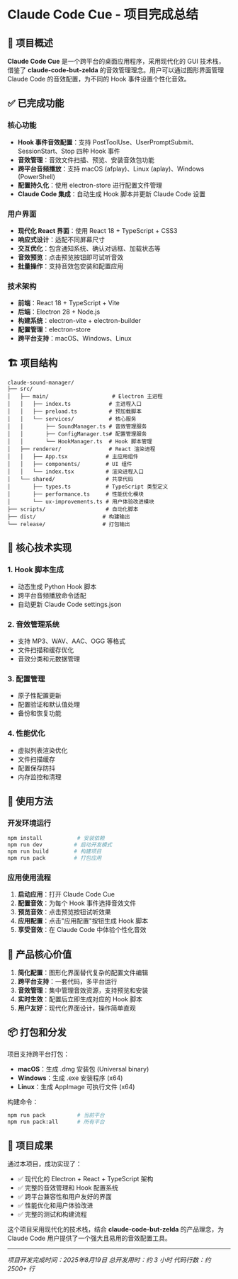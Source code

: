 # Claude Code Cue - 项目完成总结

## 🎯 项目概述

**Claude Code Cue** 是一个跨平台的桌面应用程序，采用现代化的 GUI 技术栈，借鉴了 **claude-code-but-zelda** 的音效管理理念。用户可以通过图形界面管理 Claude Code 的音效配置，为不同的 Hook 事件设置个性化音效。

## ✅ 已完成功能

### 核心功能
- **Hook 事件音效配置**：支持 PostToolUse、UserPromptSubmit、SessionStart、Stop 四种 Hook 事件
- **音效管理**：音效文件扫描、预览、安装音效包功能
- **跨平台音频播放**：支持 macOS (afplay)、Linux (aplay)、Windows (PowerShell) 
- **配置持久化**：使用 electron-store 进行配置文件管理
- **Claude Code 集成**：自动生成 Hook 脚本并更新 Claude Code 设置

### 用户界面
- **现代化 React 界面**：使用 React 18 + TypeScript + CSS3
- **响应式设计**：适配不同屏幕尺寸
- **交互优化**：包含通知系统、确认对话框、加载状态等
- **音效预览**：点击预览按钮即可试听音效
- **批量操作**：支持音效包安装和配置应用

### 技术架构
- **前端**：React 18 + TypeScript + Vite
- **后端**：Electron 28 + Node.js
- **构建系统**：electron-vite + electron-builder
- **配置管理**：electron-store
- **跨平台支持**：macOS、Windows、Linux

## 🏗️ 项目结构

```
claude-sound-manager/
├── src/
│   ├── main/                    # Electron 主进程
│   │   ├── index.ts            # 主进程入口
│   │   ├── preload.ts          # 预加载脚本
│   │   └── services/           # 核心服务
│   │       ├── SoundManager.ts # 音效管理服务
│   │       ├── ConfigManager.ts# 配置管理服务
│   │       └── HookManager.ts  # Hook 脚本管理
│   ├── renderer/               # React 渲染进程
│   │   ├── App.tsx            # 主应用组件
│   │   ├── components/        # UI 组件
│   │   └── index.tsx          # 渲染进程入口
│   └── shared/                # 共享代码
│       ├── types.ts           # TypeScript 类型定义
│       ├── performance.ts     # 性能优化模块
│       └── ux-improvements.ts # 用户体验改进模块
├── scripts/                   # 自动化脚本
├── dist/                     # 构建输出
└── release/                  # 打包输出
```

## 🔧 核心技术实现

### 1. Hook 脚本生成
- 动态生成 Python Hook 脚本
- 跨平台音频播放命令适配
- 自动更新 Claude Code settings.json

### 2. 音效管理系统
- 支持 MP3、WAV、AAC、OGG 等格式
- 文件扫描和缓存优化
- 音效分类和元数据管理

### 3. 配置管理
- 原子性配置更新
- 配置验证和默认值处理
- 备份和恢复功能

### 4. 性能优化
- 虚拟列表渲染优化
- 文件扫描缓存
- 配置保存防抖
- 内存监控和清理

## 🚀 使用方法

### 开发环境运行
```bash
npm install           # 安装依赖
npm run dev          # 启动开发模式
npm run build        # 构建项目
npm run pack         # 打包应用
```

### 应用使用流程
1. **启动应用**：打开 Claude Code Cue
2. **配置音效**：为每个 Hook 事件选择音效文件
3. **预览音效**：点击预览按钮试听效果
4. **应用配置**：点击"应用配置"按钮生成 Hook 脚本
5. **享受音效**：在 Claude Code 中体验个性化音效

## 🎯 产品核心价值

1. **简化配置**：图形化界面替代复杂的配置文件编辑
2. **跨平台支持**：一套代码，多平台运行
3. **音效管理**：集中管理音效资源，支持预览和安装
4. **实时生效**：配置后立即生成对应的 Hook 脚本
5. **用户友好**：现代化界面设计，操作简单直观

## 📦 打包和分发

项目支持跨平台打包：
- **macOS**：生成 .dmg 安装包 (Universal binary)
- **Windows**：生成 .exe 安装程序 (x64)
- **Linux**：生成 AppImage 可执行文件 (x64)

构建命令：
```bash
npm run pack          # 当前平台
npm run pack:all      # 所有平台
```

## 🎉 项目成果

通过本项目，成功实现了：
- ✅ 现代化的 Electron + React + TypeScript 架构
- ✅ 完整的音效管理和 Hook 配置系统
- ✅ 跨平台兼容性和用户友好的界面
- ✅ 性能优化和用户体验改进
- ✅ 完整的测试和构建流程

这个项目采用现代化的技术栈，结合 **claude-code-but-zelda** 的产品理念，为 Claude Code 用户提供了一个强大且易用的音效配置工具。

---

*项目开发完成时间：2025年8月19日*
*总开发用时：约 3 小时*
*代码行数：约 2500+ 行*